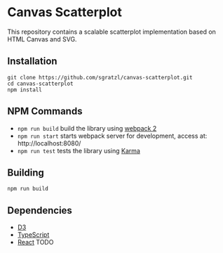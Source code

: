 Canvas Scatterplot
==================

This repository contains a scalable scatterplot implementation based on HTML Canvas and SVG. 

Installation
------------

```
git clone https://github.com/sgratzl/canvas-scatterplot.git
cd canvas-scatterplot
npm install
```

NPM Commands
------------

 * `npm run build` build the library using [webpack 2](http://webpack.github.io/)
 * `npm run start` starts webpack server for development, access at: http://localhost:8080/
 * `npm run test` tests the library using [Karma](http://karma-runner.github.io/)
 
 
Building
--------

```
npm run build
```


Dependencies
------------
 * [D3](https://github.com/mbostock/d3/)
 * [TypeScript](http://www.typescriptlang.org/)
 * [React](https://facebook.github.io/react/) TODO
